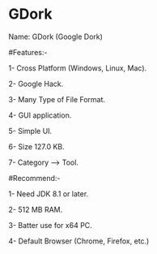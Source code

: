 # GDork
Name: GDork (Google Dork)

#Features:-

1- Cross Platform (Windows, Linux, Mac).

2- Google Hack.

3- Many Type of File Format.

4- GUI application.

5- Simple UI.

6- Size 127.0 KB.

7- Category --> Tool.

#Recommend:-

1- Need JDK 8.1 or later.

2- 512 MB RAM.

3- Batter use for x64 PC.

4- Default Browser (Chrome, Firefox, etc.)
